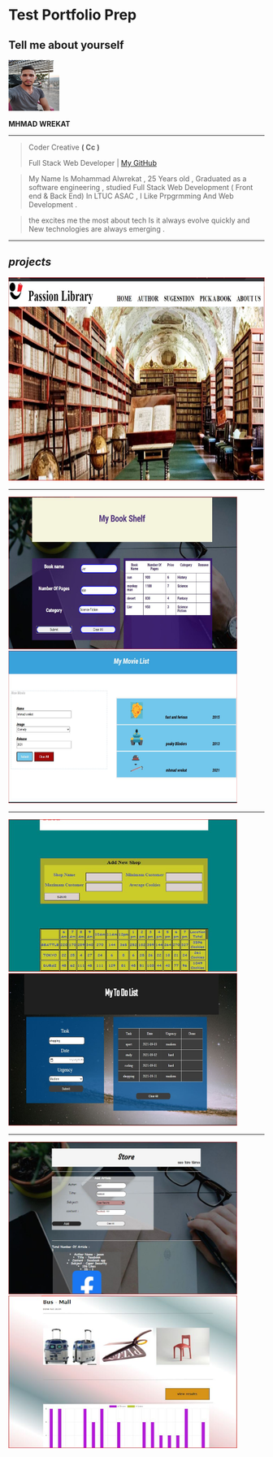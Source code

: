 # Test Portfolio Prep

## Tell me about yourself

<img src='./img/prof.jpg' width='100' height='100'>

**MHMAD WREKAT**


---

> Coder Creative  **( Cc )**  
> 
> Full Stack Web Developer |  [My GitHub](https://github.com/mhmadwrekat)

> My Name Is Mohammad Alwrekat , 25 Years old , Graduated as a software engineering , studied Full Stack Web Development ( Front end & Back End) In LTUC ASAC , I Like Prpgrmming And Web Development .

> the excites me the most about tech Is it always evolve quickly and New technologies are always emerging .

---
## *projects*

<img src='./img/proj.JPG' width='1100' height='400'>

---

<img src='./img/one.JPG' width='450' height='300'>
<img src='./img/tw.JPG' width='450' height='300'>

---

<img src='./img/six.JPG' width='450' height='300'>
<img src='./img/thre.JPG' width='450' height='300'>

---

<img src='./img/fou.JPG' width='450' height='300'>
<img src='./img/fiv.JPG' width='450' height='300'>

